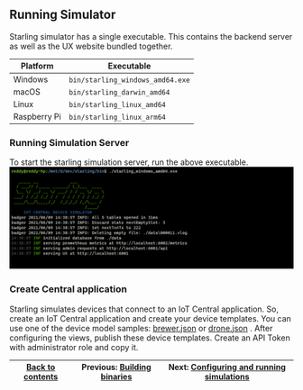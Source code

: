 
## Running Simulator ##
Starling simulator has a single executable. This contains the backend server as well as the UX website bundled together.

Platform      | Executable
--------------|----------------------------------
Windows       | `bin/starling_windows_amd64.exe`
macOS         | `bin/starling_darwin_amd64`
Linux         | `bin/starling_linux_amd64`
Raspberry Pi  | `bin/starling_linux_arm64`

### Running Simulation Server ###
To start the starling simulation server, run the above executable.
![picture alt](assets/start.png "Starting Starling")

### Create Central application ###
Starling simulates devices that connect to an IoT Central application.
So, create an IoT Central application and create your device templates.
You can use one of the device model samples: [brewer.json](./brewer.json) or [drone.json](./drone.json) .
After configuring the views, publish these device templates. Create an API Token with administrator role and copy it.

[Back to contents](../README.md)| Previous: [Building binaries](build.md) | Next: [Configuring and running simulations](configure.md)
---------------------------------|-------------------------------------------------------|------------------------------------
